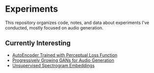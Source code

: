 # Experiments

This repository organizes code, notes, and data about experiments I've
conducted, mostly focused on audio generation.

## Currently Interesting
- [AutoEncoder Trained with Perceptual Loss Function](raw-sample-autoencoder)
- [Progressively Growing GANs for Audio Generation](growing-gan-audio)
- [Unsupervised Spectrogram Embeddings](spectrogram-embedding)
